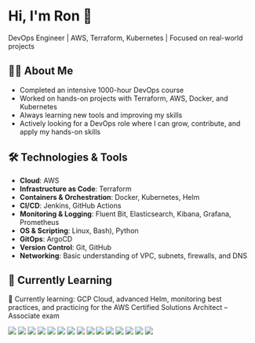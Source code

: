# Hi, I'm Ron 👋

DevOps Engineer | AWS, Terraform, Kubernetes | Focused on real-world projects

## 👨‍💻 About Me

-  Completed an intensive 1000-hour DevOps course
-  Worked on hands-on projects with Terraform, AWS, Docker, and Kubernetes 
-  Always learning new tools and improving my skills
- Actively looking for a DevOps role where I can grow, contribute, and apply my hands-on skills


## 🛠️ Technologies & Tools

- **Cloud**: AWS
- **Infrastructure as Code**: Terraform
- **Containers & Orchestration**: Docker, Kubernetes, Helm 
- **CI/CD**: Jenkins, GitHub Actions
- **Monitoring & Logging**: Fluent Bit, Elasticsearch, Kibana, Grafana, Prometheus 
- **OS & Scripting**: Linux\, Bash), Python
- **GitOps**: ArgoCD 
- **Version Control**: Git, GitHub
- **Networking**: Basic understanding of VPC, subnets, firewalls, and DNS


## 🧠 Currently Learning

📘 Currently learning: GCP Cloud, advanced Helm, monitoring best practices, and practicing for the AWS Certified Solutions Architect – Associate exam



<p align="left">
  <img src="https://img.shields.io/badge/AWS-232F3E?style=for-the-badge&logo=amazonaws&logoColor=white" />
  <img src="https://img.shields.io/badge/Terraform-7B42BC?style=for-the-badge&logo=terraform&logoColor=white" />
  <img src="https://img.shields.io/badge/Docker-2496ED?style=for-the-badge&logo=docker&logoColor=white" />
  <img src="https://img.shields.io/badge/Kubernetes-326CE5?style=for-the-badge&logo=kubernetes&logoColor=white" />
  <img src="https://img.shields.io/badge/Helm-0F1689?style=for-the-badge&logo=helm&logoColor=white" />
  <img src="https://img.shields.io/badge/Linux-FCC624?style=for-the-badge&logo=linux&logoColor=black" />
  <img src="https://img.shields.io/badge/Bash-121011?style=for-the-badge&logo=gnu-bash&logoColor=white" />
  <img src="https://img.shields.io/badge/Git-F05032?style=for-the-badge&logo=git&logoColor=white" />
  <img src="https://img.shields.io/badge/GitHub-181717?style=for-the-badge&logo=github&logoColor=white" />
  <img src="https://img.shields.io/badge/Jenkins-D24939?style=for-the-badge&logo=jenkins&logoColor=white" />
  <img src="https://img.shields.io/badge/Elasticsearch-005571?style=for-the-badge&logo=elasticsearch&logoColor=white" />
  <img src="https://img.shields.io/badge/Kibana-E8478B?style=for-the-badge&logo=kibana&logoColor=white" />
  <img src="https://img.shields.io/badge/Grafana-F46800?style=for-the-badge&logo=grafana&logoColor=white" />
  <img src="https://img.shields.io/badge/Prometheus-E6522C?style=for-the-badge&logo=prometheus&logoColor=white" />
  <img src="https://img.shields.io/badge/Python-3776AB?style=for-the-badge&logo=python&logoColor=white" />
</p>





